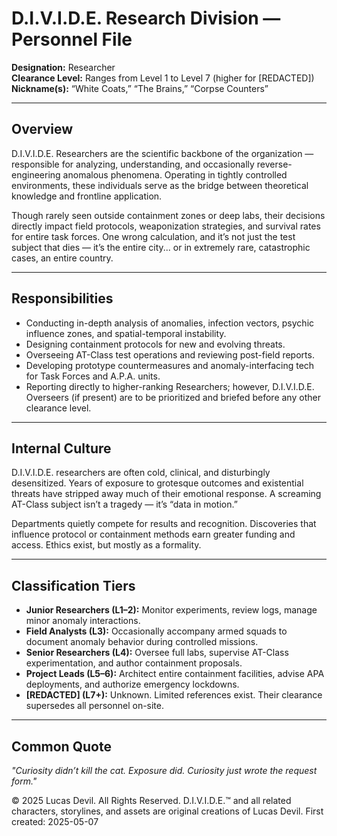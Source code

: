 # D.I.V.I.D.E. Research Division — Personnel File

**Designation:** Researcher  
**Clearance Level:** Ranges from Level 1 to Level 7 (higher for [REDACTED])  
**Nickname(s):** “White Coats,” “The Brains,” “Corpse Counters”

---

## Overview

D.I.V.I.D.E. Researchers are the scientific backbone of the organization — responsible for analyzing, understanding, and occasionally reverse-engineering anomalous phenomena. Operating in tightly controlled environments, these individuals serve as the bridge between theoretical knowledge and frontline application.

Though rarely seen outside containment zones or deep labs, their decisions directly impact field protocols, weaponization strategies, and survival rates for entire task forces. One wrong calculation, and it’s not just the test subject that dies — it’s the entire city... or in extremely rare, catastrophic cases, an entire country.

---

## Responsibilities

- Conducting in-depth analysis of anomalies, infection vectors, psychic influence zones, and spatial-temporal instability.  
- Designing containment protocols for new and evolving threats.  
- Overseeing AT-Class test operations and reviewing post-field reports.  
- Developing prototype countermeasures and anomaly-interfacing tech for Task Forces and A.P.A. units.  
- Reporting directly to higher-ranking Researchers; however, D.I.V.I.D.E. Overseers (if present) are to be prioritized and briefed before any other clearance level.

---

## Internal Culture

D.I.V.I.D.E. researchers are often cold, clinical, and disturbingly desensitized. Years of exposure to grotesque outcomes and existential threats have stripped away much of their emotional response. A screaming AT-Class subject isn’t a tragedy — it’s “data in motion.”

Departments quietly compete for results and recognition. Discoveries that influence protocol or containment methods earn greater funding and access. Ethics exist, but mostly as a formality.

---

## Classification Tiers

- **Junior Researchers (L1–2):** Monitor experiments, review logs, manage minor anomaly interactions.  
- **Field Analysts (L3):** Occasionally accompany armed squads to document anomaly behavior during controlled missions.  
- **Senior Researchers (L4):** Oversee full labs, supervise AT-Class experimentation, and author containment proposals.  
- **Project Leads (L5–6):** Architect entire containment facilities, advise APA deployments, and authorize emergency lockdowns.  
- **[REDACTED] (L7+):** Unknown. Limited references exist. Their clearance supersedes all personnel on-site.

---

## Common Quote

*"Curiosity didn’t kill the cat. Exposure did. Curiosity just wrote the request form."*








© 2025 Lucas Devil. All Rights Reserved.
D.I.V.I.D.E.™ and all related characters, storylines, and assets are original creations of Lucas Devil.
First created: 2025-05-07
